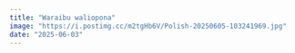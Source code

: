 ```yaml
---
title: "Waraibu waliopona"
image: "https://i.postimg.cc/m2tgHb6V/Polish-20250605-103241969.jpg" 
date: "2025-06-03"
---
```

